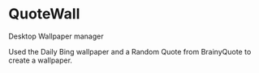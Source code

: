 # QuoteWall
Desktop Wallpaper manager

Used the Daily Bing wallpaper and a Random Quote from BrainyQuote to create a wallpaper.

